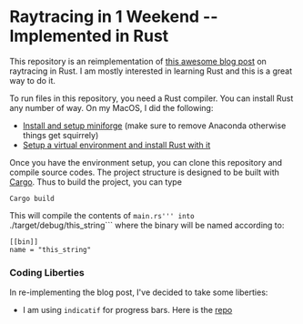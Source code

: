 # Raytracing in 1 Weekend -- Implemented in Rust


This repository is an reimplementation of [this awesome blog post](https://raytracing.github.io/books/RayTracingInOneWeekend.html)
on raytracing in Rust. I am mostly interested in learning Rust and this
is a great way to do it.

To run files in this repository, you need a Rust compiler. You can install Rust any number of way. On my MacOS, I did the following:

- [Install and setup miniforge](https://kirenz.github.io/codelabs/codelabs/miniforge-setup/#0) (make sure to remove Anaconda otherwise things get squirrely)
- [Setup a virtual environment and install Rust with it](https://www.howtoforge.com/how-to-create-rust-virtual-environment-using-conda-on-linux/) 

Once you have the environment setup, you can clone this repository and compile source codes. The project structure is designed to be built with [Cargo](https://doc.rust-lang.org/cargo/). Thus to build the project, you can type


```
Cargo build 
```

This will compile the contents of ```main.rs''' into ```./target/debug/this_string``` where the binary will be named according to:

```
[[bin]]
name = "this_string"
```

### Coding Liberties

In re-implementing the blog post, I've decided to take some liberties:

- I am using ```indicatif``` for progress bars. Here is the [repo](https://github.com/console-rs/indicatif/tree/632989d04e63a6bbdac8d89702c51009999dc81c)
